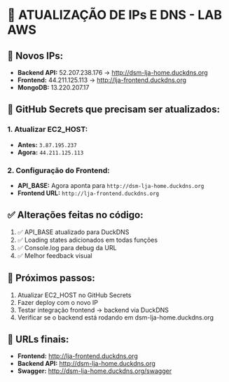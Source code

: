 # 🔄 ATUALIZAÇÃO DE IPs E DNS - LAB AWS

## 📍 **Novos IPs:**
- **Backend API:** 52.207.238.176 → http://dsm-lja-home.duckdns.org
- **Frontend:** 44.211.125.113 → http://lja-frontend.duckdns.org  
- **MongoDB:** 13.220.207.17

## 🔧 **GitHub Secrets que precisam ser atualizados:**

### 1. Atualizar EC2_HOST:
- **Antes:** `3.87.195.237`
- **Agora:** `44.211.125.113`

### 2. Configuração do Frontend:
- **API_BASE:** Agora aponta para `http://dsm-lja-home.duckdns.org`
- **Frontend URL:** `http://lja-frontend.duckdns.org`

## ✅ **Alterações feitas no código:**
1. ✅ API_BASE atualizado para DuckDNS
2. ✅ Loading states adicionados em todas funções
3. ✅ Console.log para debug da URL
4. ✅ Melhor feedback visual

## 🚀 **Próximos passos:**
1. Atualizar EC2_HOST no GitHub Secrets
2. Fazer deploy com o novo IP
3. Testar integração frontend → backend via DuckDNS
4. Verificar se o backend está rodando em dsm-lja-home.duckdns.org

## 🔗 **URLs finais:**
- **Frontend:** http://lja-frontend.duckdns.org
- **Backend API:** http://dsm-lja-home.duckdns.org
- **Swagger:** http://dsm-lja-home.duckdns.org/swagger
